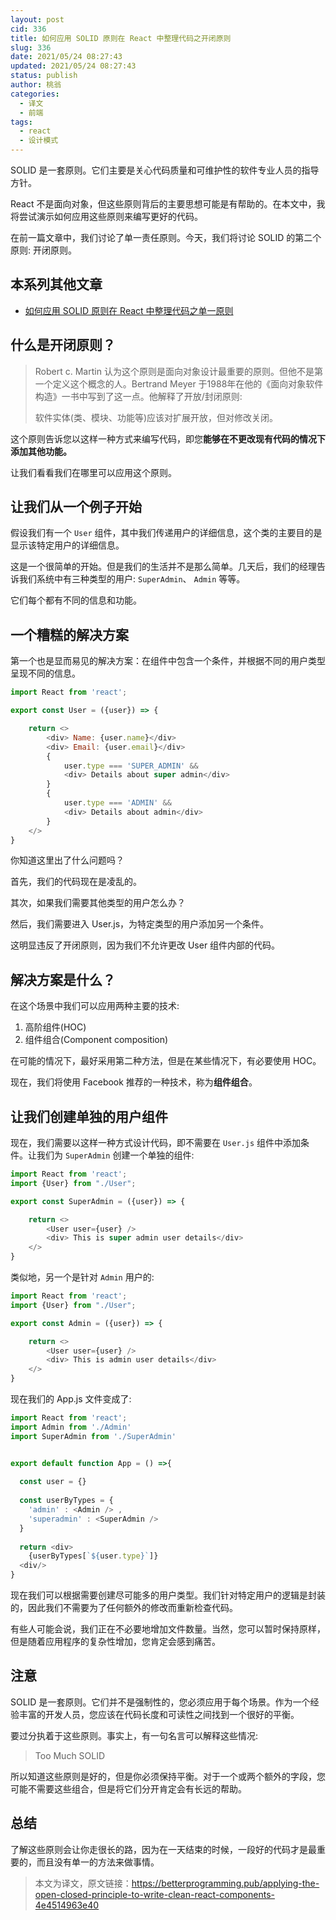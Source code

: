 ```yaml
---
layout: post
cid: 336
title: 如何应用 SOLID 原则在 React 中整理代码之开闭原则
slug: 336
date: 2021/05/24 08:27:43
updated: 2021/05/24 08:27:43
status: publish
author: 桃翁
categories: 
  - 译文
  - 前端
tags: 
  - react
  - 设计模式
---
```



SOLID 是一套原则。它们主要是关心代码质量和可维护性的软件专业人员的指导方针。

React 不是面向对象，但这些原则背后的主要思想可能是有帮助的。在本文中，我将尝试演示如何应用这些原则来编写更好的代码。

在前一篇文章中，我们讨论了单一责任原则。今天，我们将讨论 SOLID 的第二个原则: 开闭原则。

## 本系列其他文章

- [如何应用 SOLID 原则在 React 中整理代码之单一原则](https://mp.weixin.qq.com/s/oOcoy5rJwqH939MIOrgaiA)

## 什么是开闭原则？

> Robert c. Martin 认为这个原则是面向对象设计最重要的原则。但他不是第一个定义这个概念的人。Bertrand Meyer 于1988年在他的《面向对象软件构造》一书中写到了这一点。他解释了开放/封闭原则:
>
> 软件实体(类、模块、功能等)应该对扩展开放，但对修改关闭。

这个原则告诉您以这样一种方式来编写代码，即您**能够在不更改现有代码的情况下添加其他功能。**

让我们看看我们在哪里可以应用这个原则。

## 让我们从一个例子开始

假设我们有一个 `User` 组件，其中我们传递用户的详细信息，这个类的主要目的是显示该特定用户的详细信息。

这是一个很简单的开始。但是我们的生活并不是那么简单。几天后，我们的经理告诉我们系统中有三种类型的用户: `SuperAdmin`、 `Admin` 等等。

它们每个都有不同的信息和功能。

## 一个糟糕的解决方案

第一个也是显而易见的解决方案：在组件中包含一个条件，并根据不同的用户类型呈现不同的信息。

```javascript
import React from 'react';

export const User = ({user}) => {

    return <>
        <div> Name: {user.name}</div>
        <div> Email: {user.email}</div>
        {
            user.type === 'SUPER_ADMIN' &&
            <div> Details about super admin</div>
        }
        {
            user.type === 'ADMIN' &&
            <div> Details about admin</div>
        }
    </>
}
```

你知道这里出了什么问题吗？

首先，我们的代码现在是凌乱的。

其次，如果我们需要其他类型的用户怎么办？

然后，我们需要进入 User.js，为特定类型的用户添加另一个条件。

这明显违反了开闭原则，因为我们不允许更改 User 组件内部的代码。

## 解决方案是什么？

在这个场景中我们可以应用两种主要的技术:

1. 高阶组件(HOC)
2. 组件组合(Component composition)

在可能的情况下，最好采用第二种方法，但是在某些情况下，有必要使用 HOC。

现在，我们将使用 Facebook 推荐的一种技术，称为**组件组合**。

## 让我们创建单独的用户组件

现在，我们需要以这样一种方式设计代码，即不需要在 `User.js` 组件中添加条件。让我们为 `SuperAdmin` 创建一个单独的组件:

```javascript
import React from 'react';
import {User} from "./User";

export const SuperAdmin = ({user}) => {

    return <>
        <User user={user} />
        <div> This is super admin user details</div>
    </>
}
```

类似地，另一个是针对 `Admin` 用户的:

```javascript
import React from 'react';
import {User} from "./User";

export const Admin = ({user}) => {

    return <>
        <User user={user} />
        <div> This is admin user details</div>
    </>
}
```

现在我们的 App.js 文件变成了:

```javascript
import React from 'react';
import Admin from './Admin'
import SuperAdmin from './SuperAdmin'


export default function App = () =>{
  
  const user = {}
  
  const userByTypes = {
    'admin' : <Admin /> ,
    'superadmin' : <SuperAdmin />
  }
  
  return <div>
    {userByTypes[`${user.type}`]}
  <div/>
}
```

现在我们可以根据需要创建尽可能多的用户类型。我们针对特定用户的逻辑是封装的，因此我们不需要为了任何额外的修改而重新检查代码。

有些人可能会说，我们正在不必要地增加文件数量。当然，您可以暂时保持原样，但是随着应用程序的复杂性增加，您肯定会感到痛苦。

## 注意

SOLID 是一套原则。它们并不是强制性的，您必须应用于每个场景。作为一个经验丰富的开发人员，您应该在代码长度和可读性之间找到一个很好的平衡。

要过分执着于这些原则。事实上，有一句名言可以解释这些情况:

> Too Much SOLID

所以知道这些原则是好的，但是你必须保持平衡。对于一个或两个额外的字段，您可能不需要这些组合，但是将它们分开肯定会有长远的帮助。

## 总结

了解这些原则会让你走很长的路，因为在一天结束的时候，一段好的代码才是最重要的，而且没有单一的方法来做事情。

> 本文为译文，原文链接：https://betterprogramming.pub/applying-the-open-closed-principle-to-write-clean-react-components-4e4514963e40



